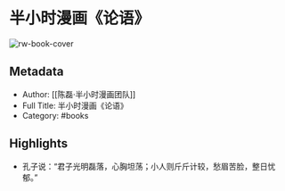 # 半小时漫画《论语》

![rw-book-cover](https://wfqqreader-1252317822.image.myqcloud.com/cover/412/41101412/s_41101412.jpg)

## Metadata
- Author: [[陈磊·半小时漫画团队]]
- Full Title: 半小时漫画《论语》
- Category: #books

## Highlights
- 孔子说：“君子光明磊落，心胸坦荡；小人则斤斤计较，愁眉苦脸，整日忧郁。”
